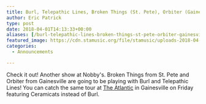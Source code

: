 ```yaml
---
title: Burl, Telepathic Lines, Broken Things (St. Pete), Orbiter (Gainesville) at Nobby’s on April 28th
author: Eric Patrick
type: post
date: 2018-04-01T14:13:33+00:00
aliases: [/burl-telepathic-lines-broken-things-st-pete-orbiter-gainesville-at-nobbys-on-april-28th/]
featured_image: https://cdn.stamusic.org/file/stamusic/uploads-2018-04-burlnobbysopengraph.jpg
categories:
  - Announcements

---
```

Check it out! Another show at Nobby's. Broken Things from St. Pete and Orbiter from Gainesville are going to be playing with Burl and Telepathic Lines! You can catch the same tour at <a href="http://www.theatlanticgainesville.com/" rel="noopener" target="_blank">The Atlantic</a> in Gainesville on Friday featuring Ceramicats instead of Burl.